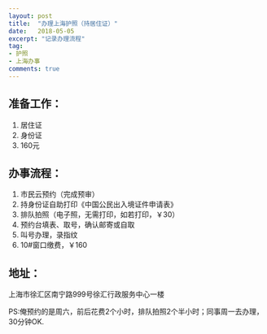 ```yaml
---
layout: post
title:  "办理上海护照（持居住证）"
date:   2018-05-05
excerpt: "记录办理流程"
tag:
- 护照
- 上海办事
comments: true
---
```


## 准备工作：
1. 居住证
2. 身份证
3. 160元

## 办事流程：
1. 市民云预约（完成预审）
2. 持身份证自助打印《中国公民出入境证件申请表》
3. 排队拍照（电子照，无需打印，如若打印，￥30）
4. 预约台填表、取号，确认邮寄或自取
5. 叫号办理，录指纹
6. 10#窗口缴费，￥160

## 地址：
上海市徐汇区南宁路999号徐汇行政服务中心一楼

PS:俺预约的是周六，前后花费2个小时，排队拍照2个半小时；同事周一去办理，30分钟OK.

